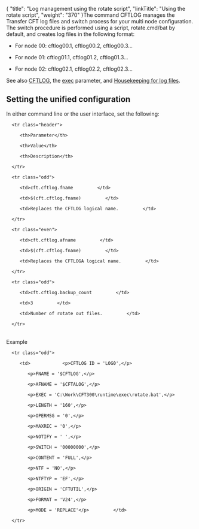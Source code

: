 {
    "title": "Log management using the rotate script",
    "linkTitle": "Using the rotate script",
    "weight": "370"
}The command CFTLOG manages the Transfer CFT log files and switch process for your multi node configuration. The switch procedure is performed using a script, rotate.cmd/bat by default, and creates log files in the following format:

-   For node 00: cftlog00.1, cftlog00.2, cftlog00.3...
-   For node 01: cftlog01.1, cftlog01.2, cftlog01.3...
-   For node 02: cftlog02.1, cftlog02.2, cftlog02.3...

See also [CFTLOG](../../../admin_intro/admin_config_commands/cftlog), the [exec](../../command_summary/parameter_intro/exec) parameter, and [Housekeeping for log files](../../../admin_intro/admin_monitoring_intro/housekeeping_logs).

## Setting the unified configuration

In either command line or the user interface, set the following:

<table data-cellspacing="0">
   <thead>
      <tr class="header">
         <th>Parameter</th>
         <th>Value</th>
         <th>Description</th>
      </tr>
   </thead>
   <tbody>
      <tr class="odd">
         <td>cft.cftlog.fname         </td>
         <td>$(cft.cftlog.fname)         </td>
         <td>Replaces the CFTLOG logical name.         </td>
      </tr>
      <tr class="even">
         <td>cft.cftlog.afname         </td>
         <td>$(cft.cftlog.fname)         </td>
         <td>Replaces the CFTLOGA logical name.         </td>
      </tr>
      <tr class="odd">
         <td>cft.cftlog.backup_count         </td>
         <td>3         </td>
         <td>Number of rotate out files.         </td>
      </tr>
   </tbody>
</table>

Example

<table data-cellspacing="0">
   <tbody>
      <tr class="odd">
         <td>            <p>CFTLOG ID = 'LOG0',</p>
            <p>FNAME = '$CFTLOG',</p>
            <p>AFNAME = '$CFTALOG',</p>
            <p>EXEC = 'C:\Work\CFT300\runtime\exec\rotate.bat',</p>
            <p>LENGTH = '160',</p>
            <p>OPERMSG = '0',</p>
            <p>MAXREC = '0',</p>
            <p>NOTIFY = ' ',</p>
            <p>SWITCH = '00000000',</p>
            <p>CONTENT = 'FULL',</p>
            <p>NTF = 'NO',</p>
            <p>NTFTYP = 'EF',</p>
            <p>ORIGIN = 'CFTUTIL',</p>
            <p>FORMAT = 'V24',</p>
            <p>MODE = 'REPLACE'</p>         </td>
      </tr>
   </tbody>
</table>
